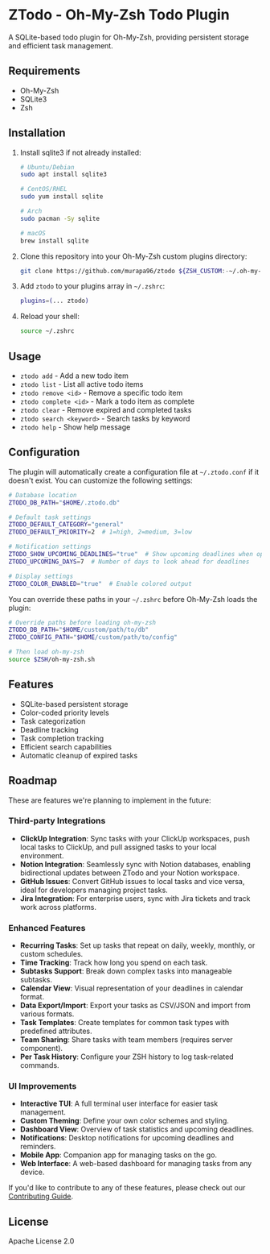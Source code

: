 # ZTodo - Oh-My-Zsh Todo Plugin

A SQLite-based todo plugin for Oh-My-Zsh, providing persistent storage and efficient task management.

## Requirements

- Oh-My-Zsh
- SQLite3
- Zsh

## Installation

1. Install sqlite3 if not already installed:
   ```bash
   # Ubuntu/Debian
   sudo apt install sqlite3
   
   # CentOS/RHEL
   sudo yum install sqlite
   
   # Arch
   sudo pacman -Sy sqlite

   # macOS
   brew install sqlite

   ```

2. Clone this repository into your Oh-My-Zsh custom plugins directory:
   ```bash
   git clone https://github.com/murapa96/ztodo ${ZSH_CUSTOM:-~/.oh-my-zsh/custom}/plugins/ztodo
   ```

3. Add `ztodo` to your plugins array in `~/.zshrc`:
   ```bash
   plugins=(... ztodo)
   ```

4. Reload your shell:
   ```bash
   source ~/.zshrc
   ```

## Usage

- `ztodo add` - Add a new todo item
- `ztodo list` - List all active todo items
- `ztodo remove <id>` - Remove a specific todo item
- `ztodo complete <id>` - Mark a todo item as complete
- `ztodo clear` - Remove expired and completed tasks
- `ztodo search <keyword>` - Search tasks by keyword
- `ztodo help` - Show help message

## Configuration

The plugin will automatically create a configuration file at `~/.ztodo.conf` if it doesn't exist. You can customize the following settings:

```bash
# Database location
ZTODO_DB_PATH="$HOME/.ztodo.db"

# Default task settings
ZTODO_DEFAULT_CATEGORY="general"
ZTODO_DEFAULT_PRIORITY=2  # 1=high, 2=medium, 3=low

# Notification settings
ZTODO_SHOW_UPCOMING_DEADLINES="true"  # Show upcoming deadlines when opening a terminal
ZTODO_UPCOMING_DAYS=7  # Number of days to look ahead for deadlines

# Display settings
ZTODO_COLOR_ENABLED="true"  # Enable colored output
```

You can override these paths in your `~/.zshrc` before Oh-My-Zsh loads the plugin:

```bash
# Override paths before loading oh-my-zsh
ZTODO_DB_PATH="$HOME/custom/path/to/db"
ZTODO_CONFIG_PATH="$HOME/custom/path/to/config"

# Then load oh-my-zsh
source $ZSH/oh-my-zsh.sh
```

## Features

- SQLite-based persistent storage
- Color-coded priority levels
- Task categorization
- Deadline tracking
- Task completion tracking
- Efficient search capabilities
- Automatic cleanup of expired tasks

## Roadmap

These are features we're planning to implement in the future:

### Third-party Integrations

- **ClickUp Integration**: Sync tasks with your ClickUp workspaces, push local tasks to ClickUp, and pull assigned tasks to your local environment.
- **Notion Integration**: Seamlessly sync with Notion databases, enabling bidirectional updates between ZTodo and your Notion workspace.
- **GitHub Issues**: Convert GitHub issues to local tasks and vice versa, ideal for developers managing project tasks.
- **Jira Integration**: For enterprise users, sync with Jira tickets and track work across platforms.

### Enhanced Features

- **Recurring Tasks**: Set up tasks that repeat on daily, weekly, monthly, or custom schedules.
- **Time Tracking**: Track how long you spend on each task.
- **Subtasks Support**: Break down complex tasks into manageable subtasks.
- **Calendar View**: Visual representation of your deadlines in calendar format.
- **Data Export/Import**: Export your tasks as CSV/JSON and import from various formats.
- **Task Templates**: Create templates for common task types with predefined attributes.
- **Team Sharing**: Share tasks with team members (requires server component).
- **Per Task History**: Configure your ZSH history to log task-related commands.


### UI Improvements

- **Interactive TUI**: A full terminal user interface for easier task management.
- **Custom Theming**: Define your own color schemes and styling.
- **Dashboard View**: Overview of task statistics and upcoming deadlines.
- **Notifications**: Desktop notifications for upcoming deadlines and reminders.
- **Mobile App**: Companion app for managing tasks on the go.
- **Web Interface**: A web-based dashboard for managing tasks from any device.

If you'd like to contribute to any of these features, please check out our [Contributing Guide](CONTRIBUTING.md).

## License

Apache License 2.0